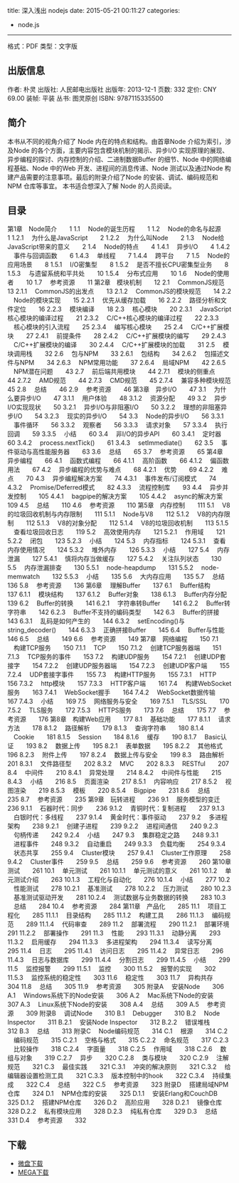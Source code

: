 title: 深入浅出 nodejs
date: 2015-05-21 00:11:27
categories:
  - node.js
---

格式：PDF
类型：文字版

<!--more-->

## 出版信息 ##

作者: 朴灵 
出版社: 人民邮电出版社
出版年: 2013-12-1
页数: 332
定价: CNY 69.00
装帧: 平装
丛书: 图灵原创
ISBN: 9787115335500

## 简介 ##

本书从不同的视角介绍了 Node 内在的特点和结构。由首章Node 介绍为索引，涉及Node 的各个方面，主要内容包含模块机制的揭示、异步I/O 实现原理的展现、异步编程的探讨、内存控制的介绍、二进制数据Buffer 的细节、Node 中的网络编程基础、Node 中的Web 开发、进程间的消息传递、Node 测试以及通过Node 构建产品需要的注意事项。最后的附录介绍了Node 的安装、调试、编码规范和NPM 仓库等事宜。
本书适合想深入了解 Node 的人员阅读。

## 目录 ##

第1章　Node简介　　1
1.1 　Node的诞生历程　　1
1.2 　Node的命名与起源　　1
1.2.1 　为什么是JavaScript　　2
1.2.2 　为什么叫Node　　2
1.3 　Node给JavaScript带来的意义　　2
1.4 　Node的特点　　4
1.4.1 　异步I/O　　4
1.4.2 　事件与回调函数　　6
1.4.3 　单线程　　7
1.4.4 　跨平台　　7
1.5 　Node的应用场景　　8
1.5.1 　I/O密集型　　8
1.5.2 　是否不擅长CPU密集型业务　　8
1.5.3 　与遗留系统和平共处　　10
1.5.4 　分布式应用　　10
1.6 　Node的使用者　　10
1.7 　参考资源　　11
第2章　模块机制　　12
2.1 　CommonJS规范　　13
2.1.1 　CommonJS的出发点　　13
2.1.2 　CommonJS的模块规范　　14
2.2 　Node的模块实现　　15
2.2.1 　优先从缓存加载　　16
2.2.2 　路径分析和文件定位　　16
2.2.3 　模块编译　　18
2.3 　核心模块　　20
2.3.1 　JavaScript核心模块的编译过程　　21
2.3.2 　C/C++核心模块的编译过程　　22
2.3.3 　核心模块的引入流程　　25
2.3.4 　编写核心模块　　25
2.4 　C/C++扩展模块　　27
2.4.1 　前提条件　　28
2.4.2 　C/C++扩展模块的编写　　29
2.4.3 　C/C++扩展模块的编译　　30
2.4.4 　C/C++扩展模块的加载　　31
2.5 　模块调用栈　　32
2.6 　包与NPM　　33
2.6.1 　包结构　　34
2.6.2 　包描述文件与NPM　　34
2.6.3 　NPM常用功能　　37
2.6.4 　局域NPM　　42
2.6.5 　NPM潜在问题　　43
2.7 　前后端共用模块　　44
2.7.1 　模块的侧重点　　44
2.7.2 　AMD规范　　44
2.7.3 　CMD规范　　45
2.7.4 　兼容多种模块规范　　45
2.8 　总结　　46
2.9 　参考资源　　46
第3章　异步I/O　　47
3.1 　为什么要异步I/O　　47
3.1.1 　用户体验　　48
3.1.2 　资源分配　　49
3.2 　异步I/O实现现状　　50
3.2.1 　异步I/O与非阻塞I/O　　50
3.2.2 　理想的非阻塞异步I/O　　54
3.2.3 　现实的异步I/O　　54
3.3 　Node的异步I/O　　56
3.3.1 　事件循环　　56
3.3.2 　观察者　　56
3.3.3 　请求对象　　57
3.3.4 　执行回调　　59
3.3.5 　小结　　60
3.4 　非I/O的异步API　　60
3.4.1 　定时器　　60
3.4.2 　process.nextTick()　　61
3.4.3 　setImmediate()　　62
3.5 　事件驱动与高性能服务器　　63
3.6 　总结　　65
3.7 　参考资源　　65
第4章　异步编程　　66
4.1 　函数式编程　　66
4.1.1 　高阶函数　　66
4.1.2 　偏函数用法　　67
4.2 　异步编程的优势与难点　　68
4.2.1 　优势　　69
4.2.2 　难点　　70
4.3 　异步编程解决方案　　74
4.3.1 　事件发布/订阅模式　　74
4.3.2 　Promise/Deferred模式　　82
4.3.3 　流程控制库　　93
4.4 　异步并发控制　　105
4.4.1 　bagpipe的解决方案　　105
4.4.2 　async的解决方案　　109
4.5 　总结　　110
4.6 　参考资源　　110
第5章　内存控制　　111
5.1 　V8的垃圾回收机制与内存限制　　111
5.1.1 　Node与V8　　112
5.1.2 　V8的内存限制　　112
5.1.3 　V8的对象分配　　112
5.1.4 　V8的垃圾回收机制　　113
5.1.5 　查看垃圾回收日志　　119
5.2 　高效使用内存　　121
5.2.1 　作用域　　121
5.2.2 　闭包　　123
5.2.3 　小结　　124
5.3 　内存指标　　124
5.3.1 　查看内存使用情况　　124
5.3.2 　堆外内存　　126
5.3.3 　小结　　127
5.4 　内存泄漏　　127
5.4.1 　慎将内存当做缓存　　127
5.4.2 　关注队列状态　　130
5.5 　内存泄漏排查　　130
5.5.1 　node-heapdump　　131
5.5.2 　node-memwatch　　132
5.5.3 　小结　　135
5.6 　大内存应用　　135
5.7 　总结　　136
5.8 　参考资源　　136
第6章 　理解Buffer　　137
6.1 　Buffer结构　　137
6.1.1 　模块结构　　137
6.1.2 　Buffer对象　　138
6.1.3 　Buffer内存分配　　139
6.2 　Buffer的转换　　141
6.2.1 　字符串转Buffer　　141
6.2.2 　Buffer转字符串　　142
6.2.3 　Buffer不支持的编码类型　　142
6.3 　Buffer的拼接　　143
6.3.1 　乱码是如何产生的　　144
6.3.2 　setEncoding()与string_decoder()　　144
6.3.3 　正确拼接Buffer　　145
6.4 　Buffer与性能　　146
6.5 　总结　　149
6.6 　参考资源　　149
第7章　网络编程　　150
7.1 　构建TCP服务　　150
7.1.1 　TCP　　150
7.1.2 　创建TCP服务器端　　151
7.1.3 　TCP服务的事件　　153
7.2 　构建UDP服务　　154
7.2.1 　创建UDP套接字　　154
7.2.2 　创建UDP服务器端　　154
7.2.3 　创建UDP客户端　　155
7.2.4 　UDP套接字事件　　155
7.3 　构建HTTP服务　　155
7.3.1 　HTTP　　156
7.3.2 　http模块　　157
7.3.3 　HTTP客户端　　161
7.4 　构建WebSocket服务　　163
7.4.1 　WebSocket握手　　164
7.4.2 　WebSocket数据传输　　167
7.4.3 　小结　　169
7.5 　网络服务与安全　　169
7.5.1 　TLS/SSL　　170
7.5.2 　TLS服务　　172
7.5.3 　HTTPS服务　　173
7.6 　总结　　175
7.7 　参考资源　　176
第8章　构建Web应用　　177
8.1 　基础功能　　177
8.1.1 　请求方法　　178
8.1.2 　路径解析　　179
8.1.3 　查询字符串　　180
8.1.4 　Cookie　　181
8.1.5 　Session　　184
8.1.6 　缓存　　190
8.1.7 　Basic认证　　193
8.2 　数据上传　　195
8.2.1 　表单数据　　195
8.2.2 　其他格式　　196
8.2.3 　附件上传　　197
8.2.4 　数据上传与安全　　199
8.3 　路由解析　　201
8.3.1 　文件路径型　　202
8.3.2 　MVC　　202
8.3.3 　RESTful　　207
8.4 　中间件　　210
8.4.1 　异常处理　　214
8.4.2 　中间件与性能　　215
8.4.3 　小结　　216
8.5 　页面渲染　　217
8.5.1 　内容响应　　217
8.5.2 　视图渲染　　219
8.5.3 　模板　　220
8.5.4 　Bigpipe　　231
8.6 　总结　　235
8.7 　参考资源　　235
第9章　玩转进程　　236
9.1 　服务模型的变迁　　236
9.1.1 　石器时代：同步　　236
9.1.2 　青铜时代：复制进程　　237
9.1.3 　白银时代：多线程　　237
9.1.4 　黄金时代：事件驱动　　237
9.2 　多进程架构　　238
9.2.1 　创建子进程　　239
9.2.2 　进程间通信　　240
9.2.3 　句柄传递　　242
9.2.4 　小结　　247
9.3 　集群稳定之路　　248
9.3.1 　进程事件　　248
9.3.2 　自动重启　　249
9.3.3 　负载均衡　　254
9.3.4 　状态共享　　255
9.4 　Cluster模块　　257
9.4.1 　Cluster工作原理　　258
9.4.2 　Cluster事件　　259
9.5 　总结　　259
9.6 　参考资源　　260
第10章　测试　　261
10.1 　单元测试　　261
10.1.1 　单元测试的意义　　261
10.1.2 　单元测试介绍　　263
10.1.3 　工程化与自动化　　276
10.1.4 　小结　　277
10.2 　性能测试　　278
10.2.1 　基准测试　　278
10.2.2 　压力测试　　280
10.2.3 　基准测试驱动开发　　281
10.2.4 　测试数据与业务数据的转换　　283
10.3 　总结　　284
10.4 　参考资源　　284
第11章　产品化　　285
11.1 　项目工程化　　285
11.1.1 　目录结构　　285
11.1.2 　构建工具　　286
11.1.3 　编码规范　　289
11.1.4 　代码审查　　289
11.2 　部署流程　　290
11.2.1 　部署环境　　291
11.2.2 　部署操作　　291
11.3 　性能　　293
11.3.1 　动静分离　　293
11.3.2 　启用缓存　　294
11.3.3 　多进程架构　　294
11.3.4 　读写分离　　295
11.4 　日志　　295
11.4.1 　访问日志　　295
11.4.2 　异常日志　　296
11.4.3 　日志与数据库　　299
11.4.4 　分割日志　　299
11.4.5 　小结　　299
11.5 　监控报警　　299
11.5.1 　监控　　300
11.5.2 　报警的实现　　302
11.5.3 　监控系统的稳定性　　303
11.6 　稳定性　　303
11.7 　异构共存　　304
11.8 　总结　　305
11.9 　参考资源　　305
附录A 　安装Node　　306
A.1 　Windows系统下的Node安装　　306
A.2 　Mac系统下Node的安装　　307
A.3 　Linux系统下Node的安装　　308
A.4 　总结　　309
A.5 　参考资源　　309
附录B 　调试Node　　310
B.1 　Debugger　　310
B.2 　Node Inspector　　311
B.2.1 　安装Node Inspector　　312
B.2.2 　错误堆栈　　312
B.3 　总结　　313
附录C 　Node编码规范　　314
C.1 　根源　　314
C.2 　编码规范　　315
C.2.1 　空格与格式　　315
C.2.2 　命名规范　　317
C.2.3 　比较操作　　318
C.2.4 　字面量　　318
C.2.5 　作用域　　318
C.2.6 　数组与对象　　319
C.2.7 　异步　　320
C.2.8 　类与模块　　320
C.2.9 　注解规范　　321
C.3 　最佳实践　　321
C.3.1 　冲突的解决原则　　321
C.3.2 　给编辑器设置检测工具　　321
C.3.3 　版本控制中的hook　　322
C.3.4 　持续集成　　322
C.4 　总结　　322
C.5 　参考资源　　323
附录D 　搭建局域NPM仓库　　324
D.1 　NPM仓库的安装　　325
D.1.1 　安装Erlang和CouchDB　　325
D.1.2 　搭建NPM仓库　　326
D.2 　高阶应用　　328
D.2.1 　镜像仓库　　328
D.2.2 　私有模块应用　　328
D.2.3 　纯私有仓库　　329
D.3 　总结　　331
D.4 　参考资源　　332

## 下载 ##

+ [微盘下载](http://vdisk.weibo.com/s/aADaW4YREXB_q)
+ [MEGA下载](https://mega.co.nz/#!fMlyiZjR!SVqBJBkCFh8K3SYaYp1in5HWPQm2lZ2-FE-5B5v3Q50)